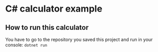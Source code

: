 # C# calculator example

## How to run this calculator
You have to go to the repository you saved this project and run in your console:
`dotnet run`